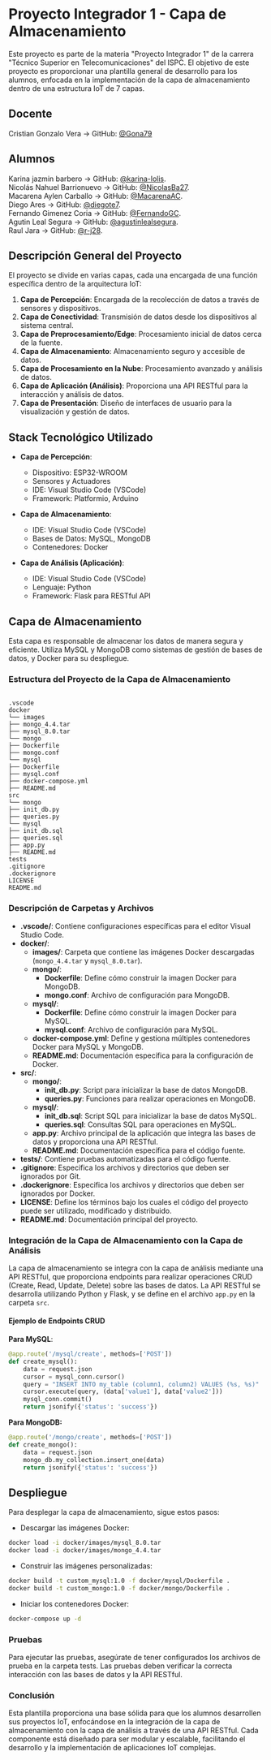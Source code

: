 # Proyecto Integrador 1 - Capa de Almacenamiento

Este proyecto es parte de la materia "Proyecto Integrador 1" de la carrera "Técnico Superior en Telecomunicaciones" del ISPC. El objetivo de este proyecto es proporcionar una plantilla general de desarrollo para los alumnos, enfocada en la implementación de la capa de almacenamiento dentro de una estructura IoT de 7 capas.

## Docente

Cristian Gonzalo Vera → GitHub: [@Gona79](https://github.com/Gona79)

## Alumnos

Karina jazmin barbero → GitHub: [@karina-lolis](https://github.com/karina-lolis).  
Nicolás Nahuel Barrionuevo → GitHub: [@NicolasBa27](https://github.com/NicolasBa27).  
Macarena Aylen Carballo → GitHub: [@MacarenaAC](https://github.com/MacarenaAC).  
Diego Ares → GitHub: [@diegote7](https://github.com/diegote7).  
Fernando Gimenez Coria → GitHub: [@FernandoGC](https://github.com/FerCbr).  
Agutin Leal Segura → GitHub: [@agustinlealsegura](https://github.com/agustinlealsegura).  
Raul Jara → GitHub: [@r-j28](https://github.com/r-j28).

## Descripción General del Proyecto

El proyecto se divide en varias capas, cada una encargada de una función específica dentro de la arquitectura IoT:

1. **Capa de Percepción**: Encargada de la recolección de datos a través de sensores y dispositivos.
2. **Capa de Conectividad**: Transmisión de datos desde los dispositivos al sistema central.
3. **Capa de Preprocesamiento/Edge**: Procesamiento inicial de datos cerca de la fuente.
4. **Capa de Almacenamiento**: Almacenamiento seguro y accesible de datos.
5. **Capa de Procesamiento en la Nube**: Procesamiento avanzado y análisis de datos.
6. **Capa de Aplicación (Análisis)**: Proporciona una API RESTful para la interacción y análisis de datos.
7. **Capa de Presentación**: Diseño de interfaces de usuario para la visualización y gestión de datos.

## Stack Tecnológico Utilizado

- **Capa de Percepción**:

  - Dispositivo: ESP32-WROOM
  - Sensores y Actuadores
  - IDE: Visual Studio Code (VSCode)
  - Framework: Platformio, Arduino

- **Capa de Almacenamiento**:

  - IDE: Visual Studio Code (VSCode)
  - Bases de Datos: MySQL, MongoDB
  - Contenedores: Docker

- **Capa de Análisis (Aplicación)**:
  - IDE: Visual Studio Code (VSCode)
  - Lenguaje: Python
  - Framework: Flask para RESTful API

## Capa de Almacenamiento

Esta capa es responsable de almacenar los datos de manera segura y eficiente. Utiliza MySQL y MongoDB como sistemas de gestión de bases de datos, y Docker para su despliegue.

### Estructura del Proyecto de la Capa de Almacenamiento

```plaintext

.vscode
docker
└── images
├── mongo_4.4.tar
├── mysql_8.0.tar
└── mongo
├── Dockerfile
├── mongo.conf
└── mysql
├── Dockerfile
├── mysql.conf
├── docker-compose.yml
├── README.md
src
└── mongo
├── init_db.py
├── queries.py
└── mysql
├── init_db.sql
├── queries.sql
├── app.py
├── README.md
tests
.gitignore
.dockerignore
LICENSE
README.md
```

### Descripción de Carpetas y Archivos

- **.vscode/**: Contiene configuraciones específicas para el editor Visual Studio Code.
- **docker/**:
  - **images/**: Carpeta que contiene las imágenes Docker descargadas (`mongo_4.4.tar` y `mysql_8.0.tar`).
  - **mongo/**:
    - **Dockerfile**: Define cómo construir la imagen Docker para MongoDB.
    - **mongo.conf**: Archivo de configuración para MongoDB.
  - **mysql/**:
    - **Dockerfile**: Define cómo construir la imagen Docker para MySQL.
    - **mysql.conf**: Archivo de configuración para MySQL.
  - **docker-compose.yml**: Define y gestiona múltiples contenedores Docker para MySQL y MongoDB.
  - **README.md**: Documentación específica para la configuración de Docker.
- **src/**:
  - **mongo/**:
    - **init_db.py**: Script para inicializar la base de datos MongoDB.
    - **queries.py**: Funciones para realizar operaciones en MongoDB.
  - **mysql/**:
    - **init_db.sql**: Script SQL para inicializar la base de datos MySQL.
    - **queries.sql**: Consultas SQL para operaciones en MySQL.
  - **app.py**: Archivo principal de la aplicación que integra las bases de datos y proporciona una API RESTful.
  - **README.md**: Documentación específica para el código fuente.
- **tests/**: Contiene pruebas automatizadas para el código fuente.
- **.gitignore**: Especifica los archivos y directorios que deben ser ignorados por Git.
- **.dockerignore**: Especifica los archivos y directorios que deben ser ignorados por Docker.
- **LICENSE**: Define los términos bajo los cuales el código del proyecto puede ser utilizado, modificado y distribuido.
- **README.md**: Documentación principal del proyecto.

### Integración de la Capa de Almacenamiento con la Capa de Análisis

La capa de almacenamiento se integra con la capa de análisis mediante una API RESTful, que proporciona endpoints para realizar operaciones CRUD (Create, Read, Update, Delete) sobre las bases de datos. La API RESTful se desarrolla utilizando Python y Flask, y se define en el archivo `app.py` en la carpeta `src`.

#### Ejemplo de Endpoints CRUD

**Para MySQL**:

```python
@app.route('/mysql/create', methods=['POST'])
def create_mysql():
    data = request.json
    cursor = mysql_conn.cursor()
    query = "INSERT INTO my_table (column1, column2) VALUES (%s, %s)"
    cursor.execute(query, (data['value1'], data['value2']))
    mysql_conn.commit()
    return jsonify({'status': 'success'})
```

**Para MongoDB:**

```python
@app.route('/mongo/create', methods=['POST'])
def create_mongo():
    data = request.json
    mongo_db.my_collection.insert_one(data)
    return jsonify({'status': 'success'})
```

## Despliegue

Para desplegar la capa de almacenamiento, sigue estos pasos:

- Descargar las imágenes Docker:

```bash
docker load -i docker/images/mysql_8.0.tar
docker load -i docker/images/mongo_4.4.tar
```

- Construir las imágenes personalizadas:

```bash
docker build -t custom_mysql:1.0 -f docker/mysql/Dockerfile .
docker build -t custom_mongo:1.0 -f docker/mongo/Dockerfile .
```

- Iniciar los contenedores Docker:

```bash
docker-compose up -d
```

### Pruebas

Para ejecutar las pruebas, asegúrate de tener configurados los archivos de prueba en la carpeta tests. Las pruebas deben verificar la correcta interacción con las bases de datos y la API RESTful.

### Conclusión

Esta plantilla proporciona una base sólida para que los alumnos desarrollen sus proyectos IoT, enfocándose en la integración de la capa de almacenamiento con la capa de análisis a través de una API RESTful. Cada componente está diseñado para ser modular y escalable, facilitando el desarrollo y la implementación de aplicaciones IoT complejas.
